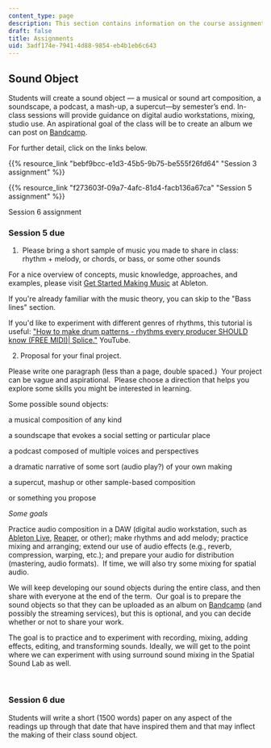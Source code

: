 ```yaml
---
content_type: page
description: This section contains information on the course assignments.
draft: false
title: Assignments
uid: 3adf174e-7941-4d88-9854-eb4b1eb6c643
---
```

## Sound Object

Students will create a sound object — a musical or sound art composition, a soundscape, a podcast, a mash-up, a supercut—by semester’s end. In-class sessions will provide guidance on digital audio workstations, mixing, studio use. An aspirational goal of the class will be to create an album we can post on [Bandcamp](https://bandcamp.com/).

For further detail, click on the links below.

{{% resource_link "bebf9bcc-e1d3-45b5-9b75-be555f26fd64" "Session 3 assignment" %}}

{{% resource_link "f273603f-09a7-4afc-81d4-facb136a67ca" "Session 5 assignment" %}}

Session 6 assignment

### Session 5 due

1)  Please bring a short sample of music you made to share in class:  rhythm + melody, or chords, or bass, or some other sounds

For a nice overview of concepts, music knowledge, approaches, and examples, please visit [Get Started Making Music](https://learningmusic.ableton.com/) at Ableton.

If you're already familiar with the music theory, you can skip to the "Bass lines" section.  

If you'd like to experiment with different genres of rhythms, this tutorial is useful: ["How to make drum patterns - rhythms every producer SHOULD know (FREE MIDI)| Splice."](https://www.youtube.com/watch?v=zOVSOvsTXto) YouTube.

2) Proposal for your final project. 

Please write one paragraph (less than a page, double spaced.)  Your project can be vague and aspirational.  Please choose a direction that helps you explore some skills you might be interested in learning.  

Some possible sound objects:

a musical composition of any kind

a soundscape that evokes a social setting or particular place

a podcast composed of multiple voices and perspectives

a dramatic narrative of some sort (audio play?) of your own making

a supercut, mashup or other sample-based composition

or something you propose

*Some goals*

Practice audio composition in a DAW (digital audio workstation, such as [Ableton Live](https://www.ableton.com/en/live/), [Reaper](https://www.reaper.fm/), or other); make rhythms and add melody; practice mixing and arranging; extend our use of audio effects (e.g., reverb, compression, warping, etc.); and prepare your audio for distribution (mastering, audio formats).  If time, we will also try some mixing for spatial audio.  

We will keep developing our sound objects during the entire class, and then share with everyone at the end of the term.  Our goal is to prepare the sound objects so that they can be uploaded as an album on [Bandcamp](https://bandcamp.com/) (and possibly the streaming services), but this is optional, and you can decide whether or not to share your work.

The goal is to practice and to experiment with recording, mixing, adding effects, editing, and transforming sounds. Ideally, we will get to the point where we can experiment with using surround sound mixing in the Spatial Sound Lab as well.  

 

### Session 6 due

Students will write a short (1500 words) paper on any aspect of the readings up through that date that have inspired them and that may inflect the making of their class sound object.